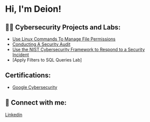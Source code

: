 <h1>Hi, I'm Deion! 

<h2>👨‍💻 Cybersecurity Projects and Labs:</h2>

  - [Use Linux Commands To Manage File Permissions](https://github.com/dhaskins96/LinuxPermissions/tree/main)
  - [Conducting A Security Audit](https://github.com/dhaskins96/Conduct-A-Security-Audit)
  - [Use the NIST Cybersecurity Framework to Respond to a Security Incident](https://github.com/dhaskins96/Respond-to-a-security-incident/blob/main/README.md)
  - [Apply Filters to SQL Queries Lab]

<h2> Certifications: </h2>

- [Google Cybersecurity](https://coursera.org/share/56ec045706f9a78ed9305b6c6d284308)


<h2> 🤳 Connect with me:</h2>

[Linkedin](https://www.linkedin.com/in/deion-haskins-60b14a219/)
